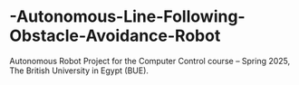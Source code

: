 # -Autonomous-Line-Following-Obstacle-Avoidance-Robot
Autonomous Robot Project for the Computer Control course – Spring 2025, The British University in Egypt (BUE).
